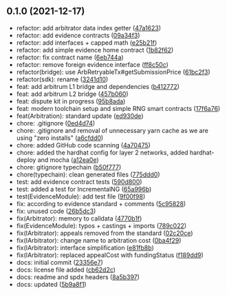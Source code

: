 ## 0.1.0 (2021-12-17)

- refactor: add arbitrator data index getter ([47a1623](https://github.com/kleros/kleros-v2/commit/47a1623))
- refactor: add evidence contracts ([09a34f3](https://github.com/kleros/kleros-v2/commit/09a34f3))
- refactor: add interfaces + capped math ([e25b21f](https://github.com/kleros/kleros-v2/commit/e25b21f))
- refactor: add simple evidence home contract ([1b82f62](https://github.com/kleros/kleros-v2/commit/1b82f62))
- refactor: fix contract name ([6eb744a](https://github.com/kleros/kleros-v2/commit/6eb744a))
- refactor: remove foreign evidence interface ([ff8c50c](https://github.com/kleros/kleros-v2/commit/ff8c50c))
- refactor(bridge): use ArbRetryableTx#getSubmissionPrice ([61bc2f3](https://github.com/kleros/kleros-v2/commit/61bc2f3))
- refactor(sdk): rename ([3241d10](https://github.com/kleros/kleros-v2/commit/3241d10))
- feat: add arbitrum L1 bridge and dependencies ([b412772](https://github.com/kleros/kleros-v2/commit/b412772))
- feat: add arbitrum L2 bridge ([457b060](https://github.com/kleros/kleros-v2/commit/457b060))
- feat: dispute kit in progress ([95b8ada](https://github.com/kleros/kleros-v2/commit/95b8ada))
- feat: modern toolchain setup and simple RNG smart contracts ([17f6a76](https://github.com/kleros/kleros-v2/commit/17f6a76))
- feat(Arbitration): standard update ([ed930de](https://github.com/kleros/kleros-v2/commit/ed930de))
- chore: .gitignore ([0ed4d74](https://github.com/kleros/kleros-v2/commit/0ed4d74))
- chore: .gitignore and removal of unnecessary yarn cache as we are using "zero installs" ([a6cfdd0](https://github.com/kleros/kleros-v2/commit/a6cfdd0))
- chore: added GitHub code scanning ([4a70475](https://github.com/kleros/kleros-v2/commit/4a70475))
- chore: added the hardhat config for layer 2 networks, added hardhat-deploy and mocha ([a12ea0e](https://github.com/kleros/kleros-v2/commit/a12ea0e))
- chore: gitignore typechain ([b50f777](https://github.com/kleros/kleros-v2/commit/b50f777))
- chore(typechain): clean generated files ([775ddd0](https://github.com/kleros/kleros-v2/commit/775ddd0))
- test: add evidence contract tests ([590d800](https://github.com/kleros/kleros-v2/commit/590d800))
- test: added a test for IncrementalNG ([65a996b](https://github.com/kleros/kleros-v2/commit/65a996b))
- test(EvidenceModule): add test file ([9f00f98](https://github.com/kleros/kleros-v2/commit/9f00f98))
- fix: according to evidence standard + comments ([5c95828](https://github.com/kleros/kleros-v2/commit/5c95828))
- fix: unused code ([26b5dc3](https://github.com/kleros/kleros-v2/commit/26b5dc3))
- fix(Arbitrator): memory to calldata ([4770b1f](https://github.com/kleros/kleros-v2/commit/4770b1f))
- fix(EvidenceModule): typos + castings + imports ([789c022](https://github.com/kleros/kleros-v2/commit/789c022))
- fix(IArbitrator): appeals removed from the standard ([02c20ce](https://github.com/kleros/kleros-v2/commit/02c20ce))
- fix(IArbitrator): change name to arbitration cost ([0ba4f29](https://github.com/kleros/kleros-v2/commit/0ba4f29))
- fix(IArbitrator): interface simplification ([e81fb8b](https://github.com/kleros/kleros-v2/commit/e81fb8b))
- fix(IArbitrator): replaced appealCost with fundingStatus ([f189dd9](https://github.com/kleros/kleros-v2/commit/f189dd9))
- docs: initial commit ([23356e7](https://github.com/kleros/kleros-v2/commit/23356e7))
- docs: license file added ([cb62d2c](https://github.com/kleros/kleros-v2/commit/cb62d2c))
- docs: readme and spdx headers ([8a5b397](https://github.com/kleros/kleros-v2/commit/8a5b397))
- docs: updated ([5b9a8f1](https://github.com/kleros/kleros-v2/commit/5b9a8f1))
